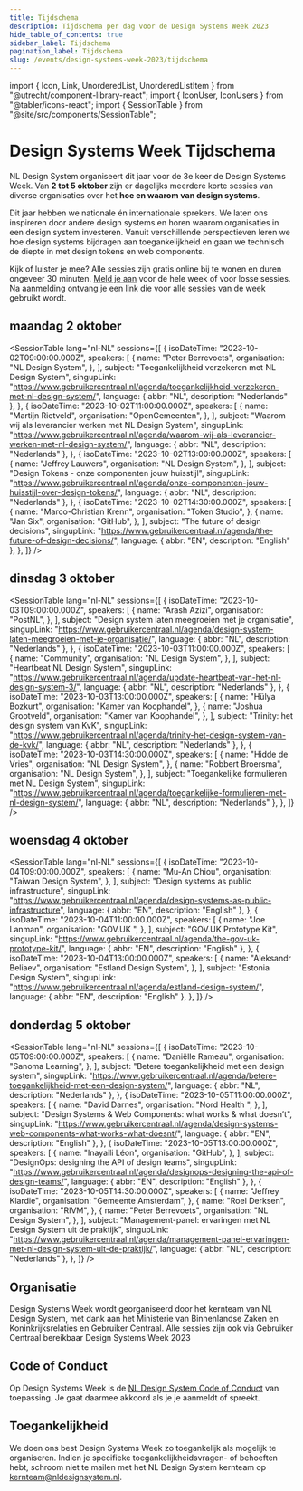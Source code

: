 ```yaml
---
title: Tijdschema
description: Tijdschema per dag voor de Design Systems Week 2023
hide_table_of_contents: true
sidebar_label: Tijdschema
pagination_label: Tijdschema
slug: /events/design-systems-week-2023/tijdschema
---
```


import { Icon, Link, UnorderedList, UnorderedListItem } from "@utrecht/component-library-react";
import { IconUser, IconUsers } from "@tabler/icons-react";
import { SessionTable } from "@site/src/components/SessionTable";

# Design Systems Week Tijdschema

NL Design System organiseert dit jaar voor de 3e keer de Design Systems Week. Van **2 tot 5 oktober** zijn er dagelijks meerdere korte sessies van diverse organisaties over het **hoe en waarom van design systems**.

Dit jaar hebben we nationale én internationale sprekers. We laten ons inspireren door andere design systems en horen waarom organisaties in een design system investeren. Vanuit verschillende perspectieven leren we hoe design systems bijdragen aan toegankelijkheid en gaan we technisch de diepte in met design tokens en web components.

Kijk of luister je mee? Alle sessies zijn gratis online bij te wonen en duren ongeveer 30 minuten. [Meld je aan](https://www.gebruikercentraal.nl/agenda/design-systems-week-2023/#event-booking) voor de hele week of voor losse sessies. Na aanmelding ontvang je een link die voor alle sessies van de week gebruikt wordt.

## maandag 2 oktober

<SessionTable
lang="nl-NL"
sessions={[
{
isoDateTime: "2023-10-02T09:00:00.000Z",
speakers: [
{
name: "Peter Berrevoets",
organisation: "NL Design System",
},
],
subject: "Toegankelijkheid verzekeren met NL Design System",
singupLink: "https://www.gebruikercentraal.nl/agenda/toegankelijkheid-verzekeren-met-nl-design-system/",
language: { abbr: "NL", description: "Nederlands" },
},
{
isoDateTime: "2023-10-02T11:00:00.000Z",
speakers: [
{
name: "Martijn Rietveld",
organisation: "OpenGemeenten",
},
],
subject: "Waarom wij als leverancier werken met NL Design System",
singupLink: "https://www.gebruikercentraal.nl/agenda/waarom-wij-als-leverancier-werken-met-nl-design-system/",
language: { abbr: "NL", description: "Nederlands" },
},
{
isoDateTime: "2023-10-02T13:00:00.000Z",
speakers: [
{
name: "Jeffrey Lauwers",
organisation: "NL Design System",
},
],
subject: "Design Tokens - onze componenten jouw huisstijl",
singupLink: "https://www.gebruikercentraal.nl/agenda/onze-componenten-jouw-huisstijl-over-design-tokens/",
language: { abbr: "NL", description: "Nederlands" },
},
{
isoDateTime: "2023-10-02T14:30:00.000Z",
speakers: [
{
name: "Marco-Christian Krenn",
organisation: "Token Studio",
},
{
name: "Jan Six",
organisation: "GitHub",
},
],
subject: "The future of design decisions",
singupLink: "https://www.gebruikercentraal.nl/agenda/the-future-of-design-decisions/",
language: { abbr: "EN", description: "English" },
},
]}
/>

## dinsdag 3 oktober

<SessionTable
lang="nl-NL"
sessions={[
{
isoDateTime: "2023-10-03T09:00:00.000Z",
speakers: [
{
name: "Arash Azizi",
organisation: "PostNL",
},
],
subject: "Design system laten meegroeien met je organisatie",
singupLink: "https://www.gebruikercentraal.nl/agenda/design-system-laten-meegroeien-met-je-organisatie/",
language: { abbr: "NL", description: "Nederlands" },
},
{
isoDateTime: "2023-10-03T11:00:00.000Z",
speakers: [
{
name: "Community",
organisation: "NL Design System",
},
],
subject: "Heartbeat NL Design System",
singupLink: "https://www.gebruikercentraal.nl/agenda/update-heartbeat-van-het-nl-design-system-3/",
language: { abbr: "NL", description: "Nederlands" },
},
{
isoDateTime: "2023-10-03T13:00:00.000Z",
speakers: [
{
name: "Hülya Bozkurt",
organisation: "Kamer van Koophandel",
},
{
name: "Joshua Grootveld",
organisation: "Kamer van Koophandel",
},
],
subject: "Trinity: het design system van KvK",
singupLink: "https://www.gebruikercentraal.nl/agenda/trinity-het-design-system-van-de-kvk/",
language: { abbr: "NL", description: "Nederlands" },
},
{
isoDateTime: "2023-10-03T14:30:00.000Z",
speakers: [
{
name: "Hidde de Vries",
organisation: "NL Design System",
},
{
name: "Robbert Broersma",
organisation: "NL Design System",
},
],
subject: "Toegankelijke formulieren met NL Design System",
singupLink: "https://www.gebruikercentraal.nl/agenda/toegankelijke-formulieren-met-nl-design-system/",
language: { abbr: "NL", description: "Nederlands" },
},
]}
/>

## woensdag 4 oktober

<SessionTable
lang="nl-NL"
sessions={[
{
isoDateTime: "2023-10-04T09:00:00.000Z",
speakers: [
{
name: "Mu-An Chiou",
organisation: "Taiwan Design System",
},
],
subject: "Design systems as public infrastructure",
singupLink: "https://www.gebruikercentraal.nl/agenda/design-systems-as-public-infrastructure",
language: { abbr: "EN", description: "English" },
},
{
isoDateTime: "2023-10-04T11:00:00.000Z",
speakers: [
{
name: "Joe Lanman",
organisation: "GOV.UK ",
},
],
subject: "GOV.UK Prototype Kit",
singupLink: "https://www.gebruikercentraal.nl/agenda/the-gov-uk-prototype-kit/",
language: { abbr: "EN", description: "English" },
},
{
isoDateTime: "2023-10-04T13:00:00.000Z",
speakers: [
{
name: "Aleksandr Beliaev",
organisation: "Estland Design System",
},
],
subject: "Estonia Design System",
singupLink: "https://www.gebruikercentraal.nl/agenda/estland-design-system/",
language: { abbr: "EN", description: "English" },
},
]}
/>

## donderdag 5 oktober

<SessionTable
lang="nl-NL"
sessions={[
{
isoDateTime: "2023-10-05T09:00:00.000Z",
speakers: [
{
name: "Daniëlle Rameau",
organisation: "Sanoma Learning",
},
],
subject: "Betere toegankelijkheid met een design system",
singupLink: "https://www.gebruikercentraal.nl/agenda/betere-toegankelijkheid-met-een-design-system/",
language: { abbr: "NL", description: "Nederlands" },
},
{
isoDateTime: "2023-10-05T11:00:00.000Z",
speakers: [
{
name: "David Darnes",
organisation: "Nord Health ",
},
],
subject: "Design Systems & Web Components: what works & what doesn’t",
singupLink: "https://www.gebruikercentraal.nl/agenda/design-systems-web-components-what-works-what-doesnt/",
language: { abbr: "EN", description: "English" },
},
{
isoDateTime: "2023-10-05T13:00:00.000Z",
speakers: [
{
name: "Inayaili Léon",
organisation: "GitHub",
},
],
subject: "DesignOps: designing the API of design teams",
singupLink: "https://www.gebruikercentraal.nl/agenda/designops-designing-the-api-of-design-teams/",
language: { abbr: "EN", description: "English" },
},
{
isoDateTime: "2023-10-05T14:30:00.000Z",
speakers: [
{
name: "Jeffrey Klardie",
organisation: "Gemeente Amsterdam",
},
{
name: "Roel Derksen",
organisation: "RIVM",
},
{
name: "Peter Berrevoets",
organisation: "NL Design System",
},
],
subject: "Management-panel: ervaringen met NL Design System uit de praktijk",
singupLink:
"https://www.gebruikercentraal.nl/agenda/management-panel-ervaringen-met-nl-design-system-uit-de-praktijk/",
language: { abbr: "NL", description: "Nederlands" },
},
]}
/>

## Organisatie

Design Systems Week wordt georganiseerd door het kernteam van NL Design System, met dank aan het Ministerie van Binnenlandse Zaken en Koninkrijksrelaties en <Link href="https://www.gebruikercentraal.nl">Gebruiker Centraal</Link>. Alle sessies zijn ook via Gebruiker Centraal bereikbaar <Link href="https://www.gebruikercentraal.nl/design-systems-week/">Design Systems Week 2023</Link>

## Code of Conduct

Op Design Systems Week is de [NL Design System Code of Conduct](https://github.com/nl-design-system/.github/blob/main/CODE_OF_CONDUCT.nl.md) van toepassing. Je gaat daarmee akkoord als je je aanmeldt of spreekt.

## Toegankelijkheid

We doen ons best Design Systems Week zo toegankelijk als mogelijk te organiseren. Indien je specifieke toegankelijkheidsvragen- of behoeften hebt, schroom niet te mailen met het NL Design System kernteam op [kernteam@nldesignsystem.nl](mailto:kernteam@nldesignsystem.nl).
